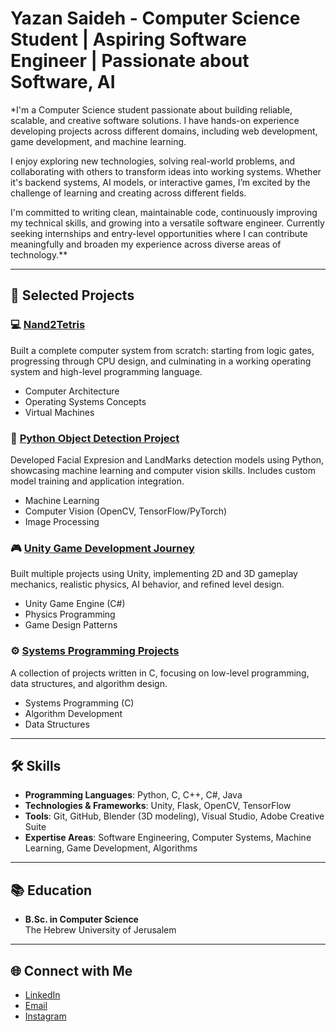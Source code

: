 # Yazan Saideh - Computer Science Student | Aspiring Software Engineer | Passionate about Software, AI

*I'm a Computer Science student passionate about building reliable, scalable, and creative software solutions. I have hands-on experience developing projects across different domains, including web development, game development, and machine learning.

I enjoy exploring new technologies, solving real-world problems, and collaborating with others to transform ideas into working systems. Whether it's backend systems, AI models, or interactive games, I’m excited by the challenge of learning and creating across different fields.

I'm committed to writing clean, maintainable code, continuously improving my technical skills, and growing into a versatile software engineer. Currently seeking internships and entry-level opportunities where I can contribute meaningfully and broaden my experience across diverse areas of technology.**

---

## 🚀 Selected Projects

### 💻 [Nand2Tetris](https://github.com/yazan-saideh/Nand2Tetris)
Built a complete computer system from scratch: starting from logic gates, progressing through CPU design, and culminating in a working operating system and high-level programming language.

- Computer Architecture
- Operating Systems Concepts
- Virtual Machines

### 🧠 [Python Object Detection Project](https://github.com/yazan-saideh/Python_Project)
Developed Facial Expresion and LandMarks detection models using Python, showcasing machine learning and computer vision skills. Includes custom model training and application integration.

- Machine Learning
- Computer Vision (OpenCV, TensorFlow/PyTorch)
- Image Processing

### 🎮 [Unity Game Development Journey](https://github.com/yazan-saideh/Unity_Game_Development_journey)
Built multiple projects using Unity, implementing 2D and 3D gameplay mechanics, realistic physics, AI behavior, and refined level design.

- Unity Game Engine (C#)
- Physics Programming
- Game Design Patterns

### ⚙️ [Systems Programming Projects](https://github.com/yazan-saideh/C-Projects)
A collection of projects written in C, focusing on low-level programming, data structures, and algorithm design.

- Systems Programming (C)
- Algorithm Development
- Data Structures

---

## 🛠️ Skills

- **Programming Languages**: Python, C, C++, C#, Java
- **Technologies & Frameworks**: Unity, Flask, OpenCV, TensorFlow
- **Tools**: Git, GitHub, Blender (3D modeling), Visual Studio, Adobe Creative Suite
- **Expertise Areas**: Software Engineering, Computer Systems, Machine Learning, Game Development, Algorithms

---

## 📚 Education

- **B.Sc. in Computer Science**  
  The Hebrew University of Jerusalem  
---

## 🌐 Connect with Me

- [LinkedIn](https://www.linkedin.com/in/yazan-saideh-26ba982ba/)
- [Email](mailto:yazan.saideh11@gmail.com)
- [Instagram](https://www.instagram.com/yazandev/)
